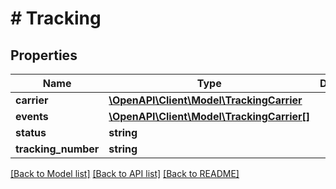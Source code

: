 # # Tracking

## Properties

Name | Type | Description | Notes
------------ | ------------- | ------------- | -------------
**carrier** | [**\OpenAPI\Client\Model\TrackingCarrier**](TrackingCarrier.md) |  | [optional]
**events** | [**\OpenAPI\Client\Model\TrackingCarrier[]**](TrackingCarrier.md) |  | [optional]
**status** | **string** |  | [optional]
**tracking_number** | **string** |  | [optional]

[[Back to Model list]](../../README.md#models) [[Back to API list]](../../README.md#endpoints) [[Back to README]](../../README.md)
